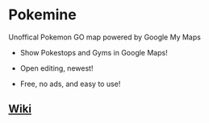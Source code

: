 # Pokemine
Unoffical Pokemon GO map powered by Google My Maps

* Show Pokestops and Gyms in Google Maps!

* Open editing, newest!

* Free, no ads, and easy to use!

## [Wiki](https://github.com/thelostthing/Pokemine/wiki)
